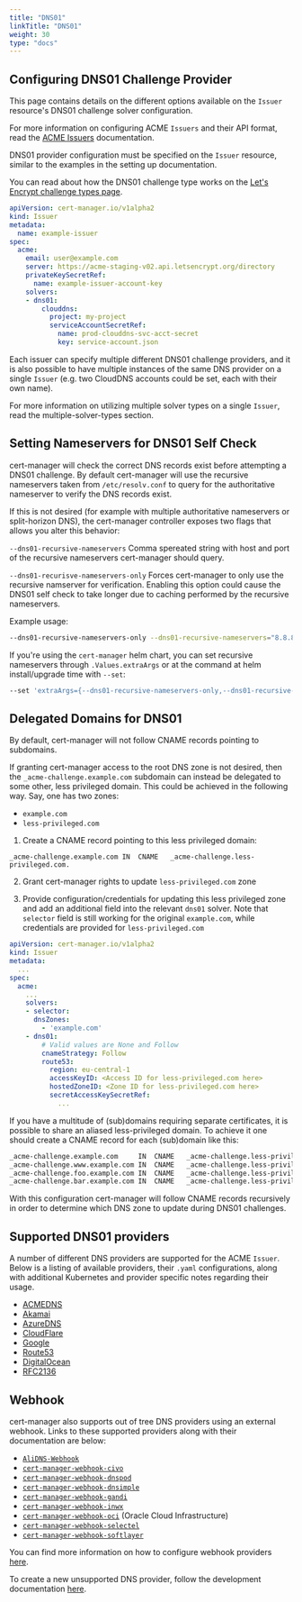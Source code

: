 ```yaml
---
title: "DNS01"
linkTitle: "DNS01"
weight: 30
type: "docs"
---
```


## Configuring DNS01 Challenge Provider

This page contains details on the different options available on the `Issuer`
resource's DNS01 challenge solver configuration.

For more information on configuring ACME `Issuers` and their API format, read the
[ACME Issuers](../) documentation.

DNS01 provider configuration must be specified on the `Issuer` resource, similar
to the examples in the setting up documentation.

You can read about how the DNS01 challenge type works on the [Let's Encrypt
challenge types
page](https://letsencrypt.org/docs/challenge-types/#dns-01-challenge).

```yaml
apiVersion: cert-manager.io/v1alpha2
kind: Issuer
metadata:
  name: example-issuer
spec:
  acme:
    email: user@example.com
    server: https://acme-staging-v02.api.letsencrypt.org/directory
    privateKeySecretRef:
      name: example-issuer-account-key
    solvers:
    - dns01:
        clouddns:
          project: my-project
          serviceAccountSecretRef:
            name: prod-clouddns-svc-acct-secret
            key: service-account.json
```

Each issuer can specify multiple different DNS01 challenge providers, and
it is also possible to have multiple instances of the same DNS provider on a
single `Issuer` (e.g. two CloudDNS accounts could be set, each with their own
name).

For more information on utilizing multiple solver types on a single `Issuer`,
read the multiple-solver-types section.

## Setting Nameservers for DNS01 Self Check

cert-manager will check the correct DNS records exist before attempting a DNS01
challenge.  By default cert-manager will use the recursive nameservers taken
from `/etc/resolv.conf` to query for the authoritative nameserver to verify the
DNS records exist.

If this is not desired (for example with multiple authoritative nameservers or
split-horizon DNS), the cert-manager controller exposes two flags that allows
you alter this behavior:

`--dns01-recursive-nameservers` Comma spereated string with host and port of the
recursive nameservers cert-manager should query.

`--dns01-recurisve-nameservers-only` Forces cert-manager to only use the
recursive namserver for verification. Enabling this option could cause the DNS01
self check to take longer due to caching performed by the recursive nameservers.


Example usage:
```bash
--dns01-recursive-nameservers-only --dns01-recursive-nameservers="8.8.8.8:53,1.1.1.1:53"
```

If you're using the `cert-manager` helm chart, you can set recursive nameservers
through `.Values.extraArgs` or at the command at helm install/upgrade time
with `--set`:

```bash
--set 'extraArgs={--dns01-recursive-nameservers-only,--dns01-recursive-nameservers=8.8.8.8:53\,1.1.1.1:53}'
```

## Delegated Domains for DNS01

By default, cert-manager will not follow CNAME records pointing to subdomains.

If granting cert-manager access to the root DNS zone is not desired, then the
`_acme-challenge.example.com` subdomain can instead be delegated to some other,
less privileged domain. This could be achieved in the following way. Say, one has two zones:

* `example.com`
* `less-privileged.com`

1. Create a CNAME record pointing to this less privileged domain:
```
_acme-challenge.example.com	IN	CNAME	_acme-challenge.less-privileged.com.
```

2. Grant cert-manager rights to update `less-privileged.com` zone 

3. Provide configuration/credentials for updating this less privileged zone
and add an additional field into the relevant `dns01` solver. Note that `selector` 
field is still working for the original `example.com`, while credentials are provided for 
`less-privileged.com`

```yaml
apiVersion: cert-manager.io/v1alpha2
kind: Issuer
metadata:
  ...
spec:
  acme:
    ...
    solvers:
    - selector:
      dnsZones:
        - 'example.com'
    - dns01:
        # Valid values are None and Follow
        cnameStrategy: Follow
        route53:
          region: eu-central-1
          accessKeyID: <Access ID for less-privileged.com here>
          hostedZoneID: <Zone ID for less-privileged.com here>
          secretAccessKeySecretRef:
            ...
```

If you have a multitude of (sub)domains requiring separate certificates, 
it is possible to share an aliased less-privileged domain. To achieve it one should 
create a CNAME record for each (sub)domain like this:

```txt
_acme-challenge.example.com	    IN	CNAME	_acme-challenge.less-privileged.com.
_acme-challenge.www.example.com	IN	CNAME	_acme-challenge.less-privileged.com.
_acme-challenge.foo.example.com	IN	CNAME	_acme-challenge.less-privileged.com.
_acme-challenge.bar.example.com	IN	CNAME	_acme-challenge.less-privileged.com.
```

With this configuration cert-manager will follow CNAME records recursively in order to determine
which DNS zone to update during DNS01 challenges.


## Supported DNS01 providers

A number of different DNS providers are supported for the ACME `Issuer`. Below
is a listing of available providers, their `.yaml` configurations, along with
additional Kubernetes and provider specific notes regarding their usage.

- [ACMEDNS](./acme-dns/)
- [Akamai](./akamai/)
- [AzureDNS](./azuredns/)
- [CloudFlare](./cloudflare/)
- [Google](./google/)
- [Route53](./route53/)
- [DigitalOcean](./digitalocean/)
- [RFC2136](./rfc2136/)

## Webhook

cert-manager also supports out of tree DNS providers using an external webhook.
Links to these supported providers along with their documentation are below:

- [`AliDNS-Webhook`](https://github.com/pragkent/alidns-webhook)
- [`cert-manager-webhook-civo`](https://github.com/okteto/cert-manager-webhook-civo)
- [`cert-manager-webhook-dnspod`](https://github.com/qqshfox/cert-manager-webhook-dnspod)
- [`cert-manager-webhook-dnsimple`](https://github.com/neoskop/cert-manager-webhook-dnsimple)
- [`cert-manager-webhook-gandi`](https://github.com/bwolf/cert-manager-webhook-gandi)
- [`cert-manager-webhook-inwx`](https://gitlab.com/smueller18/cert-manager-webhook-inwx)
- [`cert-manager-webhook-oci`](https://gitlab.com/dn13/cert-manager-webhook-oci) (Oracle Cloud Infrastructure)
- [`cert-manager-webhook-selectel`](https://github.com/selectel/cert-manager-webhook-selectel)
- [`cert-manager-webhook-softlayer`](https://github.com/cgroschupp/cert-manager-webhook-softlayer)

You can find more information on how to configure webhook providers
[here](./webhook/).

To create a new unsupported DNS provider, follow the development documentation
[here](../../../contributing/dns-providers/).
